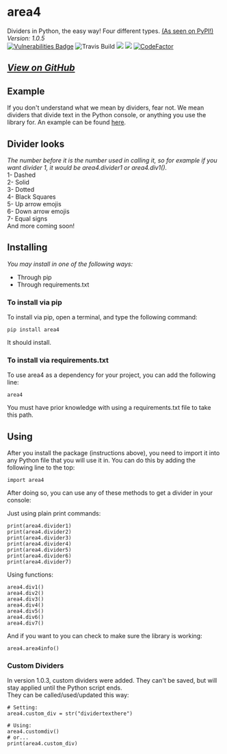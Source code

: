 # area4
Dividers in Python, the easy way!  Four different types.  [(As seen on PyPI!)](https://pypi.org/project/area4)  
*Version: 1.0.5*  
<span style="text-align: center;">[![Vulnerabilities Badge](https://snyk.io/test/github/RDIL/area4/badge.svg?targetFile=requirements.txt)](https://snyk.io/test/github/RDIL/area4?targetFile=requirements.txt) ![Travis Build](https://travis-ci.com/RDIL/area4.svg?branch=master) ![](https://img.shields.io/badge/license-MIT-orange.svg) [![](https://img.shields.io/badge/pypi-1.0.5-purple.svg)](https://pypi.org/project/area4) [![CodeFactor](https://www.codefactor.io/repository/github/rdil/area4/badge)](https://www.codefactor.io/repository/github/rdil/area4)</span>  

## *[View on GitHub](https://github.com/RDIL/area4)*  

## Example  
If you don't understand what we mean by dividers, fear not.  We mean dividers that divide text in the Python console, or anything you use the library for.  An example can be found [here](https://repl.it/@jumbocakeyumyum/area4tests).  

## Divider looks  
*The number before it is the number used in calling it, so for example if you want divider 1, it would be area4.divider1 or area4.div1().*  
1- Dashed  
2- Solid  
3- Dotted  
4- Black Squares  
5- Up arrow emojis  
6- Down arrow emojis  
7- Equal signs  
And more coming soon!  

## Installing  
*You may install in one of the following ways:*  
* Through pip  
* Through requirements.txt  

### To install via pip  
To install via pip, open a terminal, and type the following command:  
```  
pip install area4  
```  
It should install.  

### To install via requirements.txt  
To use area4 as a dependency for your project, you can add the following line:  
```  
area4  
```  
You must have prior knowledge with using a requirements.txt file to take this path.  

## Using  
After you install the package (instructions above), you need to import it into any Python file that you will use it in.  You can do this by adding the following line to the top:  
```  
import area4  
```  
After doing so, you can use any of these methods to get a divider in your console:  

Just using plain print commands:  
```  
print(area4.divider1)  
print(area4.divider2)  
print(area4.divider3)  
print(area4.divider4)  
print(area4.divider5)  
print(area4.divider6)  
print(area4.divider7)  
```  
Using functions:  
```  
area4.div1()  
area4.div2()  
area4.div3()  
area4.div4()  
area4.div5()  
area4.div6()  
area4.div7()  
```  
And if you want to you can check to make sure the library is working:  
```  
area4.area4info()  
```  

### Custom Dividers  
In version 1.0.3, custom dividers were added.  They can't be saved, but will stay applied until the Python script ends.  
They can be called/used/updated this way:  
```   
# Setting:  
area4.custom_div = str("dividertexthere")   

# Using:  
area4.customdiv()  
# or...  
print(area4.custom_div)  
```   

